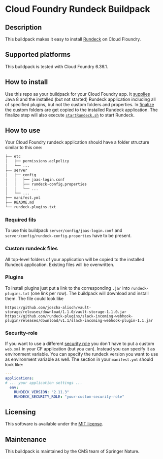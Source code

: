 # Cloud Foundry Rundeck Buildpack

## Description
This buildpack makes it easy to install [Rundeck](https://www.rundeck.com/open-source) on Cloud Floundry. 

## Supported platforms
This buildpack is tested with Cloud Foundry 6.36.1. 

## How to install
Use this repo as your buildpack for your Cloud Foundry app. It [supplies](/bin/supply) Java 8 and the installed (but not started) Rundeck application including all of specified plugins, but not the custom folders and properties. In [finalize](/bin/finalize) the custom folders are get copied to the installed Rundeck application. The finalize step will also execute [`startRundeck.sh`](startRundeck.sh) to start Rundeck.

## How to use
Your Cloud Foundry rundeck application should have a folder structure similar to this one:
```bash
├── etc
│   ├── permissions.aclpolicy
│   └── ...
├── server
│   ├── config
│   │   ├── jaas-login.conf
│   │   ├── rundeck-config.properties
│   │   └── ...
│   └── ...
├── manifest.yml
├── README.md
└── rundeck-plugins.txt

```
### Required fils
To use this buildpack `server/config/jaas-login.conf` and `server/config/rundeck-config.properties` have to be present. 

### Custom rundeck files 
All top-level folders of your application will be copied to the installed Rundeck application. Existing files will be overwritten. 

### Plugins
To install plugins just put a link to the corresponding `.jar` into `rundeck-plugins.txt` (one link per row). The buildpack will download and install them. The file could look like

```
https://github.com/joscha-alisch/vault-storage/releases/download/1.1.0/vault-storage-1.1.0.jar
https://github.com/rundeck-plugins/slack-incoming-webhook-plugin/releases/download/v1.1/slack-incoming-webhook-plugin-1.1.jar
```

### Security-role
If you want to use a different [security role](http://rundeck.org/docs/administration/authenticating-users.html#security-role) you don't have to put a custom `web.xml` in your CF application (but you can). Instead you can specify it as environment variable. You can specify the rundeck version you want to use as environment variable as well. The section in your `manifest.yml` should look like: 

```yaml
---
applications:
# ... your application settings ...
  env:
    RUNDECK_VERSION: "2.11.3"
    RUNDECK_SECURITY_ROLE: "your-custom-security-role"
```

## Licensing 
This software is available under the [MIT license](LICENSE).

## Maintenance
This buildpack is maintained by the CMS team of Springer Nature.
